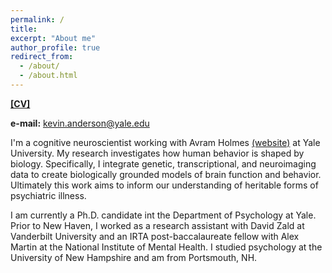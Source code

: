 ```yaml
---
permalink: /
title: 
excerpt: "About me"
author_profile: true
redirect_from: 
  - /about/
  - /about.html
---
```


[**[CV]**](https://github.com/kevmanderson/kevmanderson.github.io/blob/master/files/kevinmanderson_cv_171218.pdf)

**e-mail:** kevin.anderson@yale.edu

I'm a cognitive neuroscientist working with Avram Holmes [(website)](http://holmeslab.yale.edu/) at Yale University. My research investigates how human behavior is shaped by biology. Specifically, I integrate genetic, transcriptional, and neuroimaging data to create biologically grounded models of brain function and behavior. Ultimately this work aims to inform our understanding of heritable forms of psychiatric illness. 

I am currently a Ph.D. candidate int the Department of Psychology at Yale. Prior to New Haven, I worked as a research assistant with David Zald at Vanderbilt University and an IRTA post-baccalaureate fellow with Alex Martin at the National Institute of Mental Health. I studied psychology at the University of New Hampshire and am from Portsmouth, NH. 
